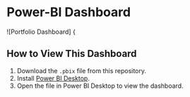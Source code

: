# Power-BI Dashboard

![Portfolio Dashboard] {


## How to View This Dashboard
1. Download the `.pbix` file from this repository.
2. Install [Power BI Desktop](https://powerbi.microsoft.com/desktop/).
3. Open the file in Power BI Desktop to view the dashboard.
